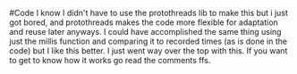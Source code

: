 #Code
I know I didn't have to use the protothreads lib to make this but i just got bored, and protothreads makes the code more flexible
for adaptation and reuse later anyways. I could have accomplished the same thing using just the millis function and comparing it to recorded times
(as is done in the code) but I like this better. I just went way over the top with this. If you want to get to know how it works go read the comments ffs.  